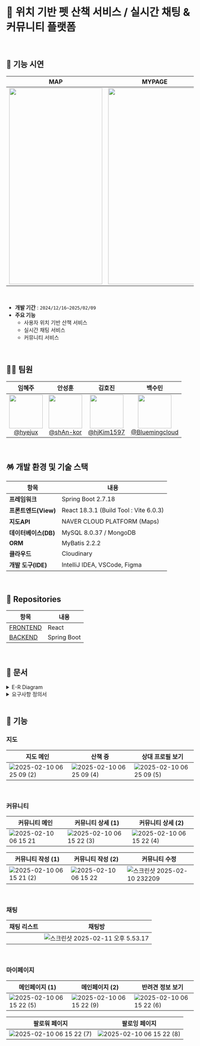# 🐶 위치 기반 펫 산책 서비스 / 실시간 채팅 & 커뮤니티 플랫폼

<br/>

## 🎦 기능 시연
| MAP | MYPAGE | COMMUNITY | 
| --- | --- | --- |
| <img src="https://github.com/user-attachments/assets/faa6f242-0f39-4419-963c-d531b611d4bb" width="250px" height="525"> |  <img src="https://github.com/user-attachments/assets/da11ca85-ffb1-4ea4-9e4a-f26da69d7bbb" width="250px" height="525"> |  <img src="https://github.com/user-attachments/assets/2648f6c1-07fd-4f7e-b8eb-044284a80efb" width="250px" height="525"> |

<br/>

- **개발 기간** : `2024/12/16~2025/02/09`
- **주요 기능**
    - 사용자 위치 기반 산책 서비스
    - 실시간 채팅 서비스
    - 커뮤니티 서비스
<br/>

## 🤹‍♂️ 팀원

| **임혜주** | **안성훈** | **김호진** | **백수민** |
| :------: |  :------: | :------: | :------: |
| [<img src="https://avatars.githubusercontent.com/u/129069292?v=4" height=90> <br/> @hyejux](https://github.com/hyejux) | [<img src="https://avatars.githubusercontent.com/u/53287605?v=4" height=90> <br/> @shAn-kor](https://github.com/shAn-kor) | [<img src="https://avatars.githubusercontent.com/u/172233929?v=4" height=90> <br/> @hjKim1597](https://github.com/hjKim1597) |[<img src="https://avatars.githubusercontent.com/u/172233897?v=4" height=90> <br/> @Bluemingcloud](https://github.com/Bluemingcloud) |

<br/>

## 🪅 개발 환경 및 기술 스택

| 항목 | 내용 |
|---|---|
| **프레임워크** | Spring Boot 2.7.18 |
| **프론트엔드(View)** | React 18.3.1 (Build Tool : Vite 6.0.3) |
| **지도API** | NAVER CLOUD PLATFORM (Maps) |
| **데이터베이스(DB)** | MySQL 8.0.37 / MongoDB |
| **ORM** | MyBatis 2.2.2 |
| **클라우드** | Cloudinary |
| **개발 도구(IDE)** | IntelliJ IDEA, VSCode, Figma |
<br/>



## 🎡 Repositories

| 항목 | 내용 |
| --- | --- |
| [FRONTEND](https://github.com/SanChatOrg/front-end)  | React
| [BACKEND](https://github.com/SanChatOrg/back-end) | Spring Boot

<br/>

## 🎡 문서

<details>
  <summary>E-R Diagram</summary>

![ERD](https://github.com/user-attachments/assets/4df85f33-5b76-4866-b76f-f00709c6f9dc)
</details>


<details>
  <summary>요구사항 정의서</summary>

![요구사항 정의서](https://github.com/user-attachments/assets/b4610f94-f463-4b6d-a0a7-201ad32413b9)
</details>

<br/>





## 🧩 기능








### 지도



| 지도 메인 | 산책 중 | 상대 프로필 보기  |
| --- | --- | --- |
 ![2025-02-10 06 25 09 (2)](https://github.com/user-attachments/assets/27cc7e9f-6c0d-4d3a-9825-371c2e1fc9d3) | ![2025-02-10 06 25 09 (4)](https://github.com/user-attachments/assets/a439ec3c-b511-49c1-94b9-e73454919956) | ![2025-02-10 06 25 09 (5)](https://github.com/user-attachments/assets/7e0f13d5-e175-4188-bc2d-7df504798541) 




<br/>



### 커뮤니티

| 커뮤니티 메인 | 커뮤니티 상‍‍세 (1) | 커뮤니티 상‍‍세 (2) |
| --- | --- | --- |
![2025-02-10 06 15 21](https://github.com/user-attachments/assets/1c98bed0-0541-42fa-8ab7-b4dd6787b3e9) | ![2025-02-10 06 15 22 (3)](https://github.com/user-attachments/assets/4c217ee0-e42e-477d-bd4d-68afab32a82b) |  ![2025-02-10 06 15 22 (4)](https://github.com/user-attachments/assets/b61cedfd-e2ea-46ae-9e83-7da543da9aaf)

| 커뮤니티 작성 (1) | 커뮤니티 작성 (2) | 커뮤니티 수정 |
| --- | --- | --- |
| ![2025-02-10 06 15 21 (2)](https://github.com/user-attachments/assets/fa60fb11-ac4a-4feb-a901-2447cf8a8e21)  | ![2025-02-10 06 15 22](https://github.com/user-attachments/assets/db0771e0-77ca-4a58-9c53-0135f2ebe8ef) |  ![스크린샷 2025-02-10 232209](https://github.com/user-attachments/assets/9e2d9c77-2b31-4585-9252-003a9e0cfe47)



<br/>



### 채팅

| 채팅 리스트 | 채팅방 |
| --- | --- |
|  | ![스크린샷 2025-02-11 오후 5.53.17](https://github.com/user-attachments/assets/f24fad26-d4cd-4aff-bd70-6d754212eb1b) |     


<br/>

### **마이페이지**




| 메인페이지 (1) | 메인페이지 (2) | 반려견 정보 보기 |  
| --- | --- | --- |
|![2025-02-10 06 15 22 (5)](https://github.com/user-attachments/assets/e2cbf54a-da05-4335-bf4d-073291876548) | ![2025-02-10 06 15 22 (9)](https://github.com/user-attachments/assets/266c8fdd-fe38-42d3-bead-3df1a26b5025) |  ![2025-02-10 06 15 22 (6)](https://github.com/user-attachments/assets/d5e07f81-8dab-4b85-94fe-969af5a0a75f)

| 팔로워 페이지 | 팔로잉 페이지 | 
| --- | --- |
![2025-02-10 06 15 22 (7)](https://github.com/user-attachments/assets/20c44a46-a7f0-4887-becf-0308d69a244c) | ![2025-02-10 06 15 22 (8)](https://github.com/user-attachments/assets/0f07248f-52ee-49f4-b202-e87828913603)

